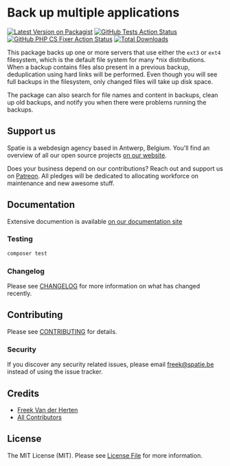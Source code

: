 # Back up multiple applications

[![Latest Version on Packagist](https://img.shields.io/packagist/v/spatie/laravel-backup-server.svg?style=flat-square)](https://packagist.org/packages/spatie/laravel-backup-server)
[![GitHub Tests Action Status](https://img.shields.io/github/workflow/status/spatie/laravel-backup-server/run-tests?label=tests)](https://github.com/spatie/laravel-backup-server/actions?query=workflow%3Arun-tests+branch%3Amaster)
[![GitHub PHP CS Fixer Action Status](https://img.shields.io/github/workflow/status/spatie/laravel-backup-server/php-cs-fixer?label=code%20style)](https://github.com/spatie/laravel-backup-server/actions?query=workflow%3Aphp-cs-fixer+branch%3Amaster)
[![Total Downloads](https://img.shields.io/packagist/dt/spatie/laravel-backup-server.svg?style=flat-square)](https://packagist.org/packages/spatie/laravel-backup-server)

This package backs up one or more servers that use either the `ext3` or `ext4` filesystem, which is the default file system for many *nix distributions. When a backup contains files also present in a previous backup, deduplication using hard links will be performed. Even though you will see full backups in the filesystem, only changed files will take up disk space.

The package can also search for file names and content in backups, clean up old backups, and notify you when there were problems running the backups.

## Support us

Spatie is a webdesign agency based in Antwerp, Belgium. You'll find an overview of all our open source projects [on our website](https://spatie.be/opensource).

Does your business depend on our contributions? Reach out and support us on [Patreon](https://www.patreon.com/spatie). 
All pledges will be dedicated to allocating workforce on maintenance and new awesome stuff.

## Documentation

Extensive documention is available [on our documentation site](https://docs.spatie.be/laravel-backup-server/)

### Testing

``` bash
composer test
```

### Changelog

Please see [CHANGELOG](CHANGELOG.md) for more information on what has changed recently.

## Contributing

Please see [CONTRIBUTING](CONTRIBUTING.md) for details.

### Security

If you discover any security related issues, please email freek@spatie.be instead of using the issue tracker.

## Credits

- [Freek Van der Herten](https://github.com/freekmurze)
- [All Contributors](../../contributors)

## License

The MIT License (MIT). Please see [License File](LICENSE.md) for more information.

